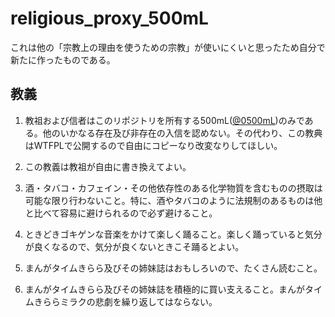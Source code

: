 # religious_proxy_500mL

これは他の「宗教上の理由を使うための宗教」が使いにくいと思ったため自分で新たに作ったものである。

## 教義

1. 教祖および信者はこのリポジトリを所有する500mL([@0500mL](https://twitter.com/0500mL))のみである。他のいかなる存在及び非存在の入信を認めない。その代わり、この教典はWTFPLで公開するので自由にコピーなり改変なりしてほしい。

2. この教義は教祖が自由に書き換えてよい。

3. 酒・タバコ・カフェイン・その他依存性のある化学物質を含むものの摂取は可能な限り行わないこと。特に、酒やタバコのように法規制のあるものは他と比べて容易に避けられるので必ず避けること。

4. ときどきゴキゲンな音楽をかけて楽しく踊ること。楽しく踊っていると気分が良くなるので、気分が良くないときこそ踊るとよい。

5. まんがタイムきらら及びその姉妹誌はおもしろいので、たくさん読むこと。

6. まんがタイムきらら及びその姉妹誌を積極的に買い支えること。まんがタイムきららミラクの悲劇を繰り返してはならない。

<!--
  This project is libre, and licenced under the terms of the
  DO WHAT THE FUCK YOU WANT TO PUBLIC LICENCE, version 3.1,
  as published by dtf, July 2019. See the COPYING file or
  https://ph.dtf.wtf/u/wtfplv31 for more details.
-->
